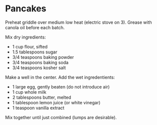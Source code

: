Pancakes
========

Preheat griddle over medium low heat (electric stove on 3). Grease with canola oil before each batch.

Mix dry ingredients:

- 1 cup flour, sifted
- 1.5 tablespoons sugar
- 3/4 teaspoons baking powder
- 3/4 teaspoons baking soda
- 3/4 teaspoons kosher salt

Make a well in the center. Add the wet ingredentients:

- 1 large egg, gently beaten (do not introduce air)
- 1 cup whole milk
- 2 tablespoons butter, melted
- 1 tablespoon lemon juice (or white vinegar)
- 1 teaspoon vanilla extract

Mix together until just combined (lumps are desirable).
